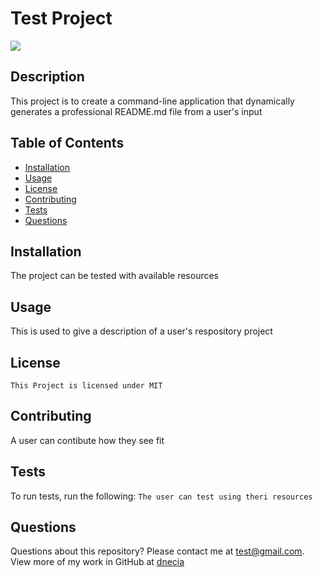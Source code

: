 # Test Project 


  <img src="https://img.shields.io/badge/license-MIT-ff69b4.svg">

  ## Description
  This project is to create a command-line application that dynamically generates a professional README.md file from a user's input


  ## Table of Contents

  * [Installation](#installation)
  * [Usage](#usage)
  * [License](#license)
  * [Contributing](#contributing)
  * [Tests](#tests)
  * [Questions](#questions)




  ## Installation
  The project can be tested with available resources
  
  ## Usage 
  This is used to give a description of a user's respository project

  ## License
    
    This Project is licensed under MIT


  ## Contributing 
  A user can contibute how they see fit
  
  ## Tests
  To run tests, run the following:
  `
  The user can test using theri resources
  `
  
  ## Questions
  Questions about this repository? Please contact me at [test@gmail.com](mailto:test@gmail.com). View more of my work in GitHub at [dnecia](https://github.com/dnecia) 
  